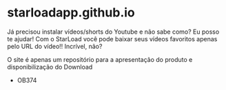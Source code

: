 # starloadapp.github.io

Já precisou instalar vídeos/shorts do Youtube e não sabe como? Eu posso te ajudar!
Com o StarLoad você pode baixar seus vídeos favoritos apenas pelo URL do vídeo!!
Incrível, não? 

O site é apenas um repositório para a apresentação do produto e disponibilização do Download

- OB374
